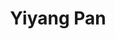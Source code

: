 ---
layout: page
title: Yiyang Pan
description: UWisc-Madison undergraduate in Computer Science
img: /assets/img/ethan.jpg
importance: 1
category: Junior
redirect: https://www.linkedin.com/in/yiyang-pan-65b27a288/
---